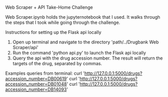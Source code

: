 Web Scraper + API Take-Home Challenge

Web Scraper.ipynb holds the jupyternotebook that I used.
It walks through the steps that I took while going through the challenge.

Instructions for setting up the Flask api locally

1. Open up terminal and navigate to the directory 'path/../Drugbank Web Scraper/api'
2. Run the command 'python api.py' to launch the Flask api locally
3. Query the api with the drug accession number. The result will return the targets of the drug, separated by commas.

Examples queries from terminal:
curl 'http://127.0.0.1:5000/drugs?accession_number=DB00619'
curl 'http://127.0.0.1:5000/drugs?accession_number=DB01048'
curl 'http://127.0.0.1:5000/drugs?accession_number=DB14093'
